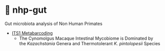 # :gorilla: nhp-gut

Gut microbiota analysis of Non Human Primates

* [ITS1 Metabarcoding](ITS1-survey)
  * The Cynomolgus Macaque Intestinal Mycobiome is Dominated by the *Kazachstania* Genera and Thermotolerant *K. pintolopesii* Species
